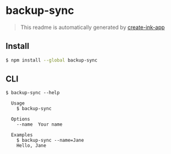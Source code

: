 # backup-sync

> This readme is automatically generated by [create-ink-app](https://github.com/vadimdemedes/create-ink-app)

## Install

```bash
$ npm install --global backup-sync
```

## CLI

```
$ backup-sync --help

  Usage
    $ backup-sync

  Options
    --name  Your name

  Examples
    $ backup-sync --name=Jane
    Hello, Jane
```
